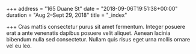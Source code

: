 +++
address = "165 Duane St"
date = "2018-09-06T19:51:38+00:00"
duration = "Aug 2–Sept 29, 2018"
title = "_index"

+++
Cras mattis consectetur purus sit amet fermentum. Integer posuere erat a ante venenatis dapibus posuere velit aliquet. Aenean lacinia bibendum nulla sed consectetur. Nullam quis risus eget urna mollis ornare vel eu leo.